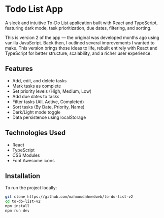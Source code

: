 # Todo List App

A sleek and intuitive To-Do List application built with React and TypeScript, featuring dark mode, task prioritization, due dates, filtering, and sorting.

This is version 2 of the app — the original was developed months ago using vanilla JavaScript. Back then, I outlined several improvements I wanted to make. This version brings those ideas to life, rebuilt entirely with React and TypeScript for better structure, scalability, and a richer user experience.

## Features

- Add, edit, and delete tasks
- Mark tasks as complete
- Set priority levels (High, Medium, Low)
- Add due dates to tasks
- Filter tasks (All, Active, Completed)
- Sort tasks (By Date, Priority, Name)
- Dark/Light mode toggle
- Data persistence using localStorage

## Technologies Used

- React
- TypeScript
- CSS Modules
- Font Awesome icons

## Installation

To run the project locally:

```bash
git clone https://github.com/mahmoudahmedweb/to-do-list-v2
cd to-do-list-v2
npm install
npm run dev
```
